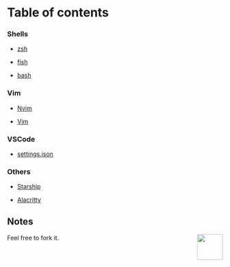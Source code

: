 # Table of contents

### Shells
- [zsh](https://github.com/riceset/dotfiles/blob/main/.zshrc)

- [fish](https://github.com/riceset/dotfiles/blob/main/config.fish)

- [bash](https://github.com/riceset/dotfiles/blob/main/.bash_profile)

### Vim
- [Nvim](https://github.com/riceset/dotfiles/blob/main/init.vim)

- [Vim](https://github.com/riceset/dotfiles/blob/main/.vimrc)

### VSCode
- [settings.json](https://github.com/riceset/dotfiles/blob/main/settings.json)

### Others
- [Starship](https://github.com/riceset/dotfiles/blob/main/starship.toml)

- [Alacritty](https://github.com/riceset/dotfiles/blob/main/alacritty.yml)
## Notes
<a href="https://github.com/riceset/"><img align='right' src='https://user-images.githubusercontent.com/48802655/110702518-5fc7a700-81d1-11eb-9bff-35a31eb4f6d0.gif' width='60'></a>

Feel free to fork it.
